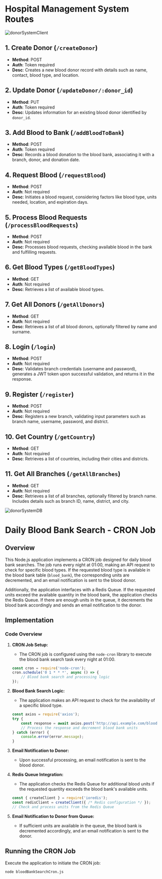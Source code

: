 # Hospital Management System Routes

![donorSystemClient](https://github.com/atakandgn/BloodDonorSystem/assets/108396649/35b719c9-f0f9-456d-a7d4-e8fe381edc7a)

## 1. Create Donor (`/createDonor`)

- **Method**: POST
- **Auth**: Token required
- **Desc**: Creates a new blood donor record with details such as name, contact, blood type, and location.

## 2. Update Donor (`/updateDonor/:donor_id`)

- **Method**: PUT
- **Auth**: Token required
- **Desc**: Updates information for an existing blood donor identified by `donor_id`.

## 3. Add Blood to Bank (`/addBloodToBank`)

- **Method**: POST
- **Auth**: Token required
- **Desc**: Records a blood donation to the blood bank, associating it with a branch, donor, and donation date.

## 4. Request Blood (`/requestBlood`)

- **Method**: POST
- **Auth**: Not required
- **Desc**: Initiates a blood request, considering factors like blood type, units needed, location, and expiration days.

## 5. Process Blood Requests (`/processBloodRequests`)

- **Method**: POST
- **Auth**: Not required
- **Desc**: Processes blood requests, checking available blood in the bank and fulfilling requests.

## 6. Get Blood Types (`/getBloodTypes`)

- **Method**: GET
- **Auth**: Not required
- **Desc**: Retrieves a list of available blood types.

## 7. Get All Donors (`/getAllDonors`)

- **Method**: GET
- **Auth**: Not required
- **Desc**: Retrieves a list of all blood donors, optionally filtered by name and surname.

## 8. Login (`/login`)

- **Method**: POST
- **Auth**: Not required
- **Desc**: Validates branch credentials (username and password), generates a JWT token upon successful validation, and returns it in the response.

## 9. Register (`/register`)

- **Method**: POST
- **Auth**: Not required
- **Desc**: Registers a new branch, validating input parameters such as branch name, username, password, and district.

## 10. Get Country (`/getCountry`)

- **Method**: GET
- **Auth**: Not required
- **Desc**: Retrieves a list of countries, including their cities and districts.

## 11. Get All Branches (`/getAllBranches`)

- **Method**: GET
- **Auth**: Not required
- **Desc**: Retrieves a list of all branches, optionally filtered by branch name. Includes details such as branch ID, name, district, and city.


![donorSystemDB](https://github.com/atakandgn/BloodDonorSystem/assets/108396649/7f47d35d-7381-4388-b5da-e06bf787a552)

# Daily Blood Bank Search - CRON Job

## Overview

This Node.js application implements a CRON job designed for daily blood bank searches. The job runs every night at 01:00, making an API request to check for specific blood types. If the requested blood type is available in the blood bank table (`blood_bank`), the corresponding units are decremented, and an email notification is sent to the blood donor.

Additionally, the application interfaces with a Redis Queue. If the requested units exceed the available quantity in the blood bank, the application checks the Redis Queue. If there are enough units in the queue, it decrements the blood bank accordingly and sends an email notification to the donor.

## Implementation

### Code Overview

1. **CRON Job Setup:**
   - The CRON job is configured using the `node-cron` library to execute the blood bank search task every night at 01:00.

    ```javascript
    const cron = require('node-cron');
    cron.schedule('0 1 * * *', async () => {
        // Blood bank search and processing logic
    });
    ```

2. **Blood Bank Search Logic:**
   - The application makes an API request to check for the availability of a specific blood type.

    ```javascript
    const axios = require('axios');
    try {
        const response = await axios.post('http://api.example.com/bloodBankSearch');
        // Process the response and decrement blood bank units
    } catch (error) {
        console.error(error.message);
    }
    ```

3. **Email Notification to Donor:**
   - Upon successful processing, an email notification is sent to the blood donor.

4. **Redis Queue Integration:**
   - The application checks the Redis Queue for additional blood units if the requested quantity exceeds the blood bank's available units.

    ```javascript
    const { createClient } = require('ioredis');
    const redisClient = createClient({ /* Redis configuration */ });
    // Check and process units from the Redis Queue
    ```

5. **Email Notification to Donor from Queue:**
   - If sufficient units are available in the queue, the blood bank is decremented accordingly, and an email notification is sent to the donor.

## Running the CRON Job

Execute the application to initiate the CRON job:

```bash
node bloodBankSearchCron.js
